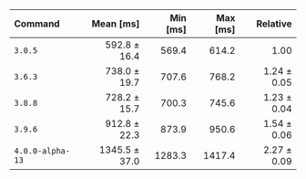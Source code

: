 | Command | Mean [ms] | Min [ms] | Max [ms] | Relative |
|:---|---:|---:|---:|---:|
| `3.0.5` | 592.8 ± 16.4 | 569.4 | 614.2 | 1.00 |
| `3.6.3` | 738.0 ± 19.7 | 707.6 | 768.2 | 1.24 ± 0.05 |
| `3.8.8` | 728.2 ± 15.7 | 700.3 | 745.6 | 1.23 ± 0.04 |
| `3.9.6` | 912.8 ± 22.3 | 873.9 | 950.6 | 1.54 ± 0.06 |
| `4.0.0-alpha-13` | 1345.5 ± 37.0 | 1283.3 | 1417.4 | 2.27 ± 0.09 |
